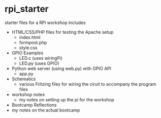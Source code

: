 # rpi_starter
starter files for a RPi workshop includes
 - HTML/CSS/PHP files for testing the Apache setup
   - index.html
   - formpost.php
   - style.css
 - GPIO Examples
   - LED.c (uses wiringPi)
   - LED.py (uses GPIO)
 - Python web server (using web.py) with GPIO API
   - app.py
 - Schematics
   - various Fritzing files for wiring the ciruit to accompany the program files
 - workshop notes
   - my notes on setting up the pi for the workshop
 - Bootcamp Reflections
  - my notes on the actual bootcamp

